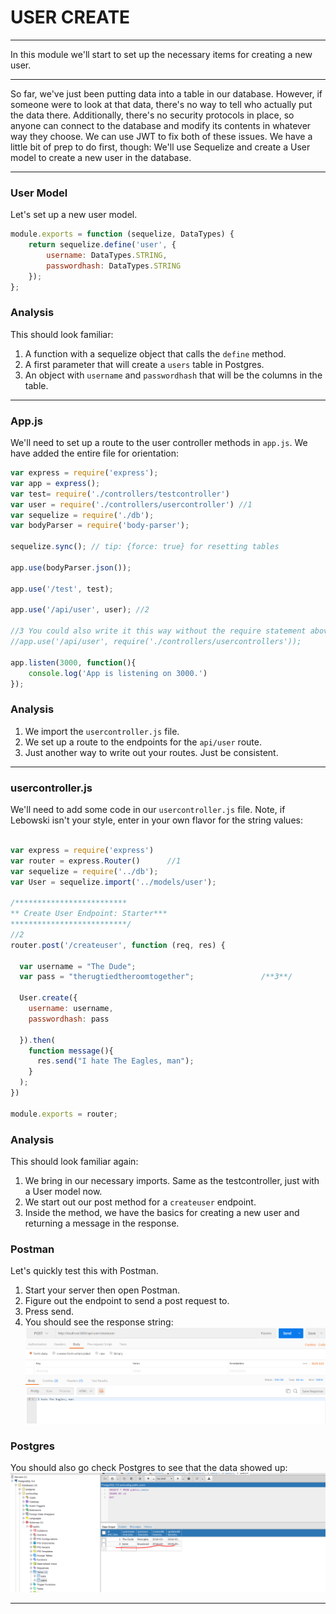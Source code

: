 # USER CREATE
---
In this module we'll start to set up the necessary items for creating a new user. 

<hr />

So far, we've just been putting data into a table in our database. However, if someone were to look at that data, there's no way to tell who actually put the data there. Additionally, there's no security protocols in place, so anyone can connect to the database and modify its contents in whatever way they choose. We can use JWT to fix both of these issues. We have a little bit of prep to do first, though: We'll use Sequelize and create a User model to create a new user in the database. 

<hr />

### User Model

Let's set up a new user model.

```js
module.exports = function (sequelize, DataTypes) {
    return sequelize.define('user', {
        username: DataTypes.STRING,
        passwordhash: DataTypes.STRING
    });
};
```

### Analysis
This should look familiar:
1. A function with a sequelize object that calls the `define` method.
2. A first parameter that will create a `users` table in Postgres.
3. An object with `username` and `passwordhash` that will be the columns in the table.

<hr />

### App.js
We'll need to set up a route to the user controller methods in `app.js`. We have added the entire file for orientation:
```js
var express = require('express');
var app = express();
var test= require('./controllers/testcontroller')
var user = require('./controllers/usercontroller') //1
var sequelize = require('./db');
var bodyParser = require('body-parser');

sequelize.sync(); // tip: {force: true} for resetting tables

app.use(bodyParser.json());

app.use('/test', test);

app.use('/api/user', user); //2

//3 You could also write it this way without the require statement above.
//app.use('/api/user', require('./controllers/usercontrollers'));

app.listen(3000, function(){
	console.log('App is listening on 3000.')
});

```

### Analysis
1. We import the `usercontroller.js` file.
2. We set up a route to the endpoints for the `api/user` route.
3. Just another way to write out your routes. Just be consistent.

<hr />

### usercontroller.js
We'll need to add some code in our `usercontroller.js` file. Note, if Lebowski isn't your style, enter in your own flavor for the string values:

```js

var express = require('express')
var router = express.Router()      //1
var sequelize = require('../db');
var User = sequelize.import('../models/user'); 

/*************************
** Create User Endpoint: Starter***
**************************/
//2
router.post('/createuser', function (req, res) {

  var username = "The Dude";
  var pass = "therugtiedtheroomtogether";               /**3**/

  User.create({
    username: username,
    passwordhash: pass

  }).then(
    function message(){
      res.send("I hate The Eagles, man");
    }
  );
})

module.exports = router;
```

### Analysis
This should look familiar again:
1. We bring in our necessary imports. Same as the testcontroller, just with a User model now.
2. We start out our post method for a `createuser` endpoint.
3. Inside the method, we have the basics for creating a new user and returning a message in the response. 

### Postman
Let's quickly test this with Postman.
1. Start your server then open Postman. 
2. Figure out the endpoint to send a post request to. 
3. Press send.
4. You should see the response string:
![screenshot](assets/01-postman.PNG)

### Postgres
You should also go check Postgres to see that the data showed up:
![screenshot](assets/02-postgres-user.PNG)

<hr />
